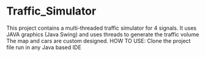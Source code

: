 # Traffic_Simulator
This project contains a multi-threaded traffic simulator for 4 signals.
It uses JAVA graphics (Java Swing) and uses threads to generate the traffic volume 
The map and cars are custom designed.
HOW TO USE:
Clone the project file
run in any Java based IDE
